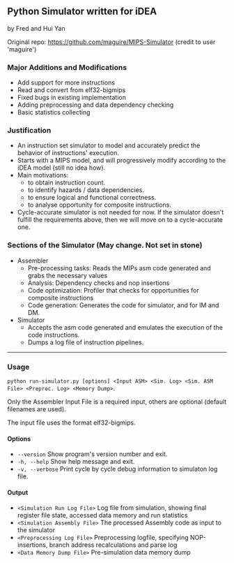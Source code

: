 ## Python Simulator written for iDEA
by Fred and Hui Yan

Original repo: https://github.com/maguire/MIPS-Simulator
(credit to user 'maguire')

### Major Additions and Modifications
* Add support for more instructions
* Read and convert from elf32-bigmips
* Fixed bugs in existing implementation
* Adding preprocessing and data dependency checking
* Basic statistics collecting

### Justification
* An instruction set simulator to model and accurately predict the behavior of instructions' execution.
* Starts with a MIPS model, and will progressively modify according to the iDEA model (still no idea how).
* Main motivations:
	- to obtain instruction count.
	- to identify hazards / data dependencies.
	- to ensure logical and functional correctness.
	- to analyse opportunity for composite instructions.
* Cycle-accurate simulator is not needed for now. If the simulator doesn't fulfill the requirements above, then we will move on to a cycle-accurate one. 

### Sections of the Simulator (May change. Not set in stone)
* Assembler
	* Pre-processing tasks: Reads the MIPs asm code generated and grabs the necessary values
	* Analysis: Dependency checks and nop insertions
	* Code optimization: Profiler that checks for opportunities for composite instructions
	* Code generation: Generates the code for simulator, and for IM and DM.
* Simulator
	* Accepts the asm code generated and emulates the execution of the code instructions.
	* Dumps a log file of instruction pipelines.
	
------

### Usage

`python run-simulator.py [options] <Input ASM> <Sim. Log> <Sim. ASM File> <Preproc. Log> <Memory Dump>`.

Only the Assembler Input File is a required input, others are optional (default filenames are used).

The input file uses the format elf32-bigmips.

#### Options

- `--version` Show program's version number and exit.
- `-h, --help` Show help message and exit.
- `-v, --verbose` Print cycle by cycle debug information to simulaton log file.
 
#### Output

- `<Simulation Run Log File>` Log file from simulation, showing final register file state, accessed data memory and run statistics
- `<Simulation Assembly File>` The processed Assembly code as input to the simulator
- `<Preprocessing Log File>` Preprocessing logfile, specifying NOP-insertions, branch address recalculations and parse log
- `<Data Memory Dump File>` Pre-simulation data memory dump
